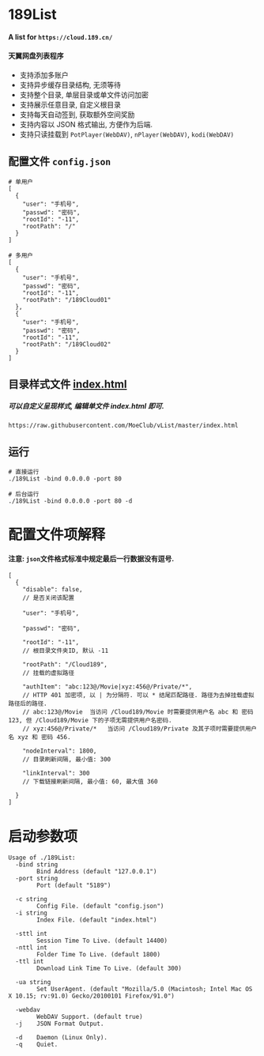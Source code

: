# 189List
#### A list for `https://cloud.189.cn/`
#### 天翼网盘列表程序
- 支持添加多账户
- 支持异步缓存目录结构, 无须等待
- 支持整个目录, 单层目录或单文件访问加密
- 支持展示任意目录, 自定义根目录
- 支持每天自动签到, 获取额外空间奖励
- 支持内容以 JSON 格式输出, 方便作为后端.
- 支持只读挂载到 `PotPlayer(WebDAV)`, `nPlayer(WebDAV)`, `kodi(WebDAV)`

## 配置文件 `config.json`
```
# 单用户
[
  {
    "user": "手机号",
    "passwd": "密码",
    "rootId": "-11",
    "rootPath": "/"
  }
]

# 多用户
[
  {
    "user": "手机号",
    "passwd": "密码",
    "rootId": "-11",
    "rootPath": "/189Cloud01"
  },
  {
    "user": "手机号",
    "passwd": "密码",
    "rootId": "-11",
    "rootPath": "/189Cloud02"
  }
]

```


## 目录样式文件 [index.html](https://raw.githubusercontent.com/MoeClub/vList/master/index.html)
##### 可以自定义呈现样式, 编辑单文件 index.html 即可.
```
https://raw.githubusercontent.com/MoeClub/vList/master/index.html

```

## 运行
```
# 直接运行
./189List -bind 0.0.0.0 -port 80

# 后台运行
./189List -bind 0.0.0.0 -port 80 -d

```

# 配置文件项解释
#### 注意: `json`文件格式标准中规定最后一行数据没有逗号.
```
[
  {
    "disable": false,
    // 是否关闭该配置
    
    "user": "手机号",
    
    "passwd": "密码",
    
    "rootId": "-11",
    // 根目录文件夹ID, 默认 -11
    
    "rootPath": "/Cloud189",
    // 挂载的虚拟路径
    
    "authItem": "abc:123@/Movie|xyz:456@/Private/*",
    // HTTP 401 加密项, 以 | 为分隔符. 可以 * 结尾匹配路径. 路径为去掉挂载虚拟路径后的路径.
    // abc:123@/Movie  当访问 /Cloud189/Movie 时需要提供用户名 abc 和 密码 123, 但 /Cloud189/Movie 下的子项无需提供用户名密码.
    // xyz:456@/Private/*   当访问 /Cloud189/Private 及其子项时需要提供用户名 xyz 和 密码 456.
    
    "nodeInterval": 1800,
    // 目录刷新间隔, 最小值: 300
    
    "linkInterval": 300
    // 下载链接刷新间隔, 最小值: 60, 最大值 360
    
  }
]
```

# 启动参数项
```
Usage of ./189List:
  -bind string
        Bind Address (default "127.0.0.1")
  -port string
        Port (default "5189")

  -c string
        Config File. (default "config.json")
  -i string
        Index File. (default "index.html")

  -sttl int
        Session Time To Live. (default 14400)
  -nttl int
        Folder Time To Live. (default 1800)
  -ttl int
        Download Link Time To Live. (default 300)

  -ua string
        Set UserAgent. (default "Mozilla/5.0 (Macintosh; Intel Mac OS X 10.15; rv:91.0) Gecko/20100101 Firefox/91.0")

  -webdav
        WebDAV Support. (default true)
  -j    JSON Format Output.

  -d    Daemon (Linux Only).
  -q    Quiet.
        
```
